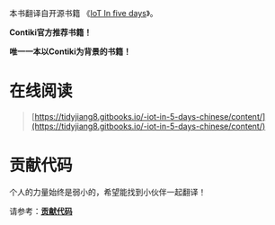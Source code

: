 
本书翻译自开源书籍 《[IoT In five days](https://github.com/tidyjiang8/IPv6-WSN-book)》。


**Contiki官方推荐书籍！**

**唯一一本以Contiki为背景的书籍！**


# 在线阅读
> [https://tidyjiang8.gitbooks.io/-iot-in-5-days-chinese/content/](https://tidyjiang8.gitbooks.io/-iot-in-5-days-chinese/content/)

# 贡献代码
个人的力量始终是弱小的，希望能找到小伙伴一起翻译！

请参考：**[贡献代码](gong_xian_dai_ma.md)**